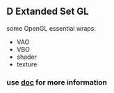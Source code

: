 ## D Extanded Set GL ##

some OpenGL essential wraps:
* VAO
* VBO
* shader
* texture

### use [doc](https://github.com/dexset/desgl/doc) for more information ####
